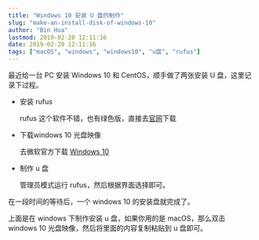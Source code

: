 ```yaml
---
title: "Windows 10 安装 U 盘的制作"
slug: "make-an-install-disk-of-windows-10"
author: "Bin Hua"
lastmod: 2019-02-20 12:11:16
date: 2019-02-20 12:11:16
tags: ["macOS", "windows", "windows10", "u盘", "rufus"]
---
```


最近给一台 PC 安装 Windows 10 和 CentOS，顺手做了两张安装 U 盘，这里记录下过程。

- 安装 rufus
	
    rufus 这个软件不错，也有绿色版，直接去[官网](http://rufus.ie/)下载

- 下载windows 10 光盘映像
	
    去微软官方下载 [Windows 10](https://www.microsoft.com/zh-cn/software-download/windows10ISO)

- 制作 u 盘
	
    管理员模式运行 rufus，然后根据界面选择即可。

在一段时间的等待后，一个 windows 10 的安装盘就完成了。

上面是在 windows 下制作安装 u 盘，如果你用的是 macOS，那么双击 windows 10 光盘映像，然后将里面的内容复制粘贴到 u 盘即可。